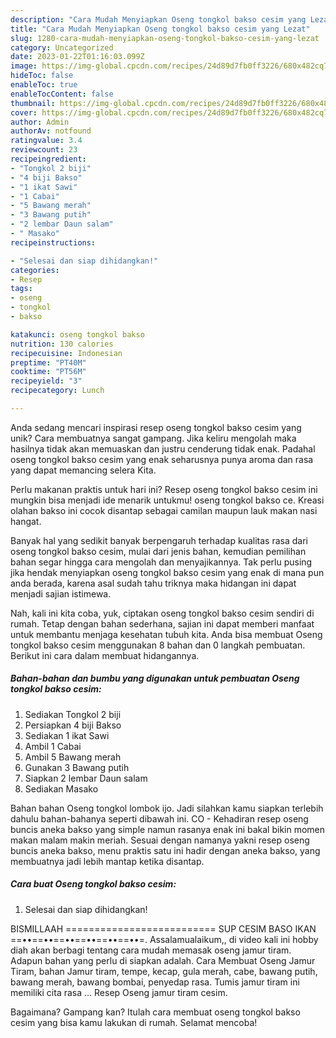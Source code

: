 ```yaml
---
description: "Cara Mudah Menyiapkan Oseng tongkol bakso cesim yang Lezat"
title: "Cara Mudah Menyiapkan Oseng tongkol bakso cesim yang Lezat"
slug: 1280-cara-mudah-menyiapkan-oseng-tongkol-bakso-cesim-yang-lezat
category: Uncategorized
date: 2023-01-22T01:16:03.099Z
image: https://img-global.cpcdn.com/recipes/24d89d7fb0ff3226/680x482cq70/oseng-tongkol-bakso-cesim-foto-resep-utama.jpg
hideToc: false
enableToc: true
enableTocContent: false
thumbnail: https://img-global.cpcdn.com/recipes/24d89d7fb0ff3226/680x482cq70/oseng-tongkol-bakso-cesim-foto-resep-utama.jpg
cover: https://img-global.cpcdn.com/recipes/24d89d7fb0ff3226/680x482cq70/oseng-tongkol-bakso-cesim-foto-resep-utama.jpg
author: Admin
authorAv: notfound
ratingvalue: 3.4
reviewcount: 23
recipeingredient:
- "Tongkol 2 biji"
- "4 biji Bakso"
- "1 ikat Sawi"
- "1 Cabai"
- "5 Bawang merah"
- "3 Bawang putih"
- "2 lembar Daun salam"
- " Masako"
recipeinstructions:

- "Selesai dan siap dihidangkan!"
categories:
- Resep
tags:
- oseng
- tongkol
- bakso

katakunci: oseng tongkol bakso 
nutrition: 130 calories
recipecuisine: Indonesian
preptime: "PT40M"
cooktime: "PT56M"
recipeyield: "3"
recipecategory: Lunch

---
```





Anda sedang mencari inspirasi resep oseng tongkol bakso cesim yang unik? Cara membuatnya sangat gampang. Jika keliru mengolah maka hasilnya tidak akan memuaskan dan justru cenderung tidak enak. Padahal oseng tongkol bakso cesim yang enak seharusnya punya aroma dan rasa yang dapat memancing selera Kita.





Perlu makanan praktis untuk hari ini? Resep oseng tongkol bakso cesim ini mungkin bisa menjadi ide menarik untukmu! oseng tongkol bakso ce. Kreasi olahan bakso ini cocok disantap sebagai camilan maupun lauk makan nasi hangat.

Banyak hal yang sedikit banyak berpengaruh terhadap kualitas rasa dari oseng tongkol bakso cesim, mulai dari jenis bahan, kemudian pemilihan bahan segar hingga cara mengolah dan menyajikannya. Tak perlu pusing jika hendak menyiapkan oseng tongkol bakso cesim yang enak di mana pun anda berada, karena asal sudah tahu triknya maka hidangan ini dapat menjadi sajian istimewa.






Nah, kali ini kita coba, yuk, ciptakan oseng tongkol bakso cesim sendiri di rumah. Tetap dengan bahan sederhana, sajian ini dapat memberi manfaat untuk membantu menjaga kesehatan tubuh kita. Anda bisa membuat Oseng tongkol bakso cesim menggunakan 8 bahan dan 0 langkah pembuatan. Berikut ini cara dalam membuat hidangannya.

<!--inarticleads1-->

##### Bahan-bahan dan bumbu yang digunakan untuk pembuatan Oseng tongkol bakso cesim:

1. Sediakan Tongkol 2 biji
1. Persiapkan 4 biji Bakso
1. Sediakan 1 ikat Sawi
1. Ambil 1 Cabai
1. Ambil 5 Bawang merah
1. Gunakan 3 Bawang putih
1. Siapkan 2 lembar Daun salam
1. Sediakan  Masako


Bahan bahan Oseng tongkol lombok ijo. Jadi silahkan kamu siapkan terlebih dahulu bahan-bahanya seperti dibawah ini. CO - Kehadiran resep oseng buncis aneka bakso yang simple namun rasanya enak ini bakal bikin momen makan malam makin meriah. Sesuai dengan namanya yakni resep oseng buncis aneka bakso, menu praktis satu ini hadir dengan aneka bakso, yang membuatnya jadi lebih mantap ketika disantap. 

<!--inarticleads2-->

##### Cara buat Oseng tongkol bakso cesim:


1. Selesai dan siap dihidangkan!

BISMILLAAH ========================== SUP CESIM BASO IKAN ==••==••==••==••==••==••=. Assalamualaikum,, di video kali ini hobby diah akan berbagi tentang cara mudah memasak oseng jamur tiram. Adapun bahan yang perlu di siapkan adalah. Cara Membuat Oseng Jamur Tiram, bahan Jamur tiram, tempe, kecap, gula merah, cabe, bawang putih, bawang merah, bawang bombai, penyedap rasa. Tumis jamur tiram ini memiliki cita rasa … Resep Oseng jamur tiram cesim. 

Bagaimana? Gampang kan? Itulah cara membuat oseng tongkol bakso cesim yang bisa kamu lakukan di rumah. Selamat mencoba!

